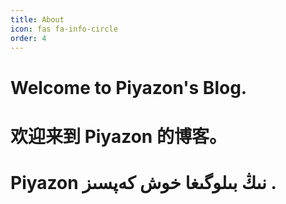 ```yaml
---
title: About
icon: fas fa-info-circle
order: 4
---
```



# Welcome to **Piyazon**'s Blog.
# 欢迎来到 Piyazon 的博客。
<h1 class="right-to-left">
Piyazon نىڭ بىلوگىغا خوش كەپسىز .
</h1>
